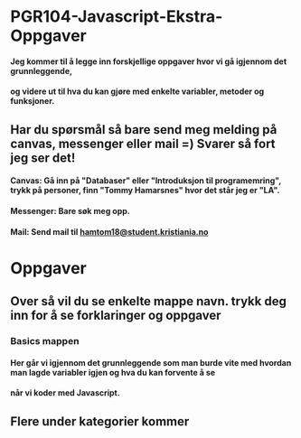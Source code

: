 # PGR104-Javascript-Ekstra-Oppgaver

#### Jeg kommer til å legge inn forskjellige oppgaver hvor vi gå igjennom det grunnleggende, 
#### og videre ut til hva du kan gjøre med enkelte variabler, metoder og funksjoner.

## Har du spørsmål så bare send meg melding på canvas, messenger eller mail =) Svarer så fort jeg ser det!
#### Canvas: Gå inn på "Databaser" eller "Introduksjon til programemring", trykk på personer, finn "Tommy Hamarsnes" hvor det står jeg er "LA".
#### Messenger: Bare søk meg opp.
#### Mail: Send mail til hamtom18@student.kristiania.no 


# Oppgaver
## Over så vil du se enkelte mappe navn. trykk deg inn for å se forklaringer og oppgaver

### Basics mappen
#### Her går vi igjennom det grunnleggende som man burde vite med hvordan man lagde variabler igjen og hva du kan forvente å se
#### når vi koder med Javascript.

## Flere under kategorier kommer